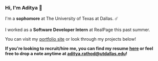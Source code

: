 ### Hi, I'm Aditya 👋

I'm a **sophomore** at The University of Texas at Dallas. ☄️

I worked as a **Software Developer Intern** at RealPage this past summer.

You can visit my [portfolio site](https://adityarathod.github.io/) or look through my projects below!

**If you're looking to recruit/hire me, you can find my resume [here](https://adityarathod.github.io/resume.pdf) or feel free to drop a note anytime at aditya.rathod@utdallas.edu!**
